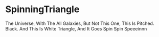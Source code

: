 # SpinningTriangle
The Universe, With The All Galaxies, But Not This One, This Is Pitched. Black. And This Is White Triangle, And It Goes Spin Spin Speeeinnn

